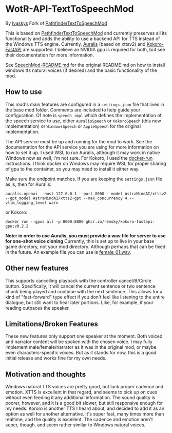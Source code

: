 # WotR-API-TextToSpeechMod
By [lvaskys](https://github.com/lvaskys)
Fork of [PathfinderTextToSpeechMod](https://github.com/Osmodium/PathfinderTextToSpeechMod)

This is based on [PathfinderTextToSpeechMod](https://github.com/Osmodium/PathfinderTextToSpeechMod) and currently preserves all its functionality and adds the ability to use a backend API for TTS instead of the Windows TTS engine. Currently, [Auralis](https://github.com/astramind-ai/Auralis) (based on xttsv2) and [Kokoro-FastAPI](https://github.com/remsky/Kokoro-FastAPI) are supported. I believe an NVIDIA gpu is required for both, but see their documentation for more information.

See [SpeechMod-README.md](SpeechMod-README.md) for the original README.md on how to install windows tts natural voices (if desired) and the basic functionality of the mod.

## How to use

This mod's main features are configured in a `settings.json` file that lives in the base mod folder. Comments are included to help guide your configuration. Of note is `speech_impl` which defines the implementation of the speech service to use, either `AuralisSpeech` or `KokoroSpeech` (this new implementation) or `WindowsSpeech` or `AppleSpeech` for the original implementation.

The API service must be up and running for the mod to work. See the documentation for the API service you are using for more information on how to set it up. I used WSL to run Auralis, although it may work in native Windows now as well, I'm not sure. For Kokoro, I used the [docker-run](https://github.com/remsky/Kokoro-FastAPI?tab=readme-ov-file#get-started) instructions. I think docker on Windows may require WSL for proper sharing of gpu to the container, so you may need to install it either way.

Make sure the endpoint matches. If you are keeping the `settings.json` file as is, then for Auralis:
```
auralis.openai --host 127.0.0.1 --port 8000 --model AstraMindAI/xttsv2 --gpt_model AstraMindAI/xtts2-gpt --max_concurrency 4 --vllm_logging_level warn
```
or Kokoro:
```
docker run --gpus all -p 8000:8880 ghcr.io/remsky/kokoro-fastapi-gpu:v0.2.2
```

**Note: in order to use Auralis, you must provide a wav file for server to use for one-shot voice cloning**
Currently, this is set up to live in your base game directory, not your mod directory. Although perhaps that can be fixed in the future. An example file you can use is [female_01.wav](samples/female_01.wav).

## Other new features
This supports cancelling playback with the controller cancel/B/Circle button. Specifically, it will cancel the current sentence or two sentence chunk being played and continue with the next sentence. This allows for a kind of "fast-forward" type effect if you don't feel like listening to the entire dialogue, but still want to hear later portions. Like, for example, if your reading outpaces the speaker.

## Limitations/Broken Features
These new features only support one speaker at the moment. Both voiced and narrator content will be spoken with the chosen voice. I may fully implement male/female/narrator as it was in the original mod, or maybe even characters-specific voices. But as it stands for now, this is a good initial release and works fine for my own needs.

## Motivation and thoughts
Windows natural TTS voices are pretty good, but lack proper cadence and emotion. XTTS is excellent in that regard, and seems to pick up on cues without even feeding it any additional information. The sound quality is poorer, however, and it is a good bit slower, but still responsive enough for my needs. Kororo is another TTS I heard about, and decided to add it as an option as well for another alternative. It's super fast, many times more than realtime, and the quality is excellent. The cadence and emotion aren't super, though, and seem rather similar to Windows natural voices.
